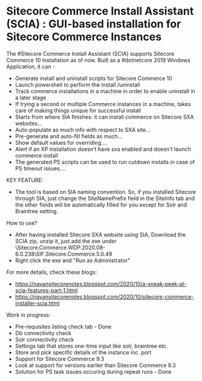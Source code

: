 # Sitecore Commerce Install Assistant (SCIA) : GUI-based installation for Sitecore Commerce Instances
The #Sitecore Commerce Install Assistant (SCIA) supports Sitecore Commerce 10 installation as of now. Built as a #dotnetcore 2019 Windows Application, it can -

- Generate install and uninstall scripts for Sitecore Commerce 10
- Launch powershell to perform the install /uninstall
- Track commerce installations in a machine in order to enable uninstall in a later stage
- If trying a second or multiple Commerce instances in a machine, takes care of making things unique for successful install
- Starts from where SIA finishes: it can install commerce on Sitecore SXA websites...
- Auto-populate as much info with respect to SXA site...
- Pre-generate and auto-fill fields as much...
- Show default values for overriding....
- Alert if an XP installation doesn't have sxa enabled and doesn't launch commerce install
- The generated PS scripts can be used to run cutdown installs in case of PS timeout issues....

KEY FEATURE:
- The tool is based on SIA naming convention. So, if you installed Sitecore through SIA, just change the SiteNamePrefix field in the SiteInfo tab and the other fields will be automatically filled for you except for Solr and Braintree setting.

How to use?
 - After having installed Sitecore SXA website using SIA, Download the SCIA zip, unzip it, just add the exe under  \Sitecore.Commerce.WDP.2020.08-6.0.238\SIF.Sitecore.Commerce.5.0.49 
 - Right click the exe and "Run as Administrator"
 
 For more details, check these blogs:
- https://navansitecorenotes.blogspot.com/2020/10/a-sneak-peek-at-scia-features-part-1.html
- https://navansitecorenotes.blogspot.com/2020/10/sitecore-commerce-installer-scia.html

Work in progress:
- Pre-requisites listing check tab - Done
- Db connectivity check
- Solr connectivity check
- Settings tab that stores one-time input like solr, braintree etc. 
- Store and pick specific details of the instance inc. port 
- Support for Sitecore Commerce 9.3
- Look at support for versions earlier than Sitecore Commerce 9.3
- Solution for PS task issues occuring during repeat runs - Done
